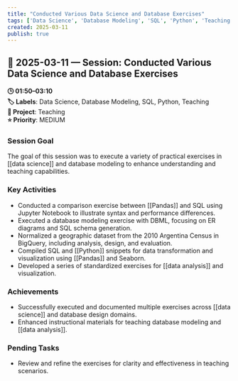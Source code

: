 ```yaml
---
title: "Conducted Various Data Science and Database Exercises"
tags: ['Data Science', 'Database Modeling', 'SQL', 'Python', 'Teaching']
created: 2025-03-11
publish: true
---
```


## 📅 2025-03-11 — Session: Conducted Various Data Science and Database Exercises

**🕒 01:50–03:10**  
**🏷️ Labels**: Data Science, Database Modeling, SQL, Python, Teaching  
**📂 Project**: Teaching  
**⭐ Priority**: MEDIUM  


### Session Goal
The goal of this session was to execute a variety of practical exercises in [[data science]] and database modeling to enhance understanding and teaching capabilities.

### Key Activities
- Conducted a comparison exercise between [[Pandas]] and SQL using Jupyter Notebook to illustrate syntax and performance differences.
- Executed a database modeling exercise with DBML, focusing on ER diagrams and SQL schema generation.
- Normalized a geographic dataset from the 2010 Argentina Census in BigQuery, including analysis, design, and evaluation.
- Compiled SQL and [[Python]] snippets for data transformation and visualization using [[Pandas]] and Seaborn.
- Developed a series of standardized exercises for [[data analysis]] and visualization.

### Achievements
- Successfully executed and documented multiple exercises across [[data science]] and database design domains.
- Enhanced instructional materials for teaching database modeling and [[data analysis]].

### Pending Tasks
- Review and refine the exercises for clarity and effectiveness in teaching scenarios.
